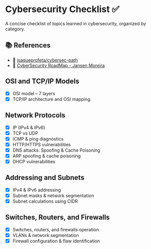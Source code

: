 # Cybersecurity Checklist ✅

A concise checklist of topics learned in cybersecurity, organized by category.

## 📚 References
- 🔹 [isaqueprofeta/cybersec-path](https://github.com/isaqueprofeta/cybersec-path)
- 🔹 [CyberSecurity RoadMap - Jansen Moreira](https://jansen-moreira.notion.site/CyberSecurity-RoadMap-1123f61008cd806e9ae8d6c57bc5d2d9)

## OSI and TCP/IP Models
- [x] OSI model – 7 layers
- [x] TCP/IP architecture and OSI mapping

## Network Protocols
- [x] IP (IPv4 & IPv6)
- [x] TCP vs UDP
- [x] ICMP & ping diagnostics
- [x] HTTP/HTTPS vulnerabilities
- [x] DNS attacks: Spoofing & Cache Poisoning
- [x] ARP spoofing & cache poisoning
- [x] DHCP vulnerabilities

## Addressing and Subnets
- [x] IPv4 & IPv6 addressing
- [x] Subnet masks & network segmentation
- [x] Subnet calculations using CIDR

## Switches, Routers, and Firewalls
- [x] Switches, routers, and firewalls operation
- [x] VLANs & network segmentation
- [x] Firewall configuration & flaw identification
